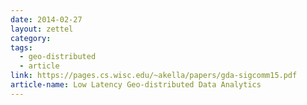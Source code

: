 ```yaml
---
date: 2014-02-27
layout: zettel
category: 
tags:
  - geo-distributed
  - article
link: https://pages.cs.wisc.edu/~akella/papers/gda-sigcomm15.pdf
article-name: Low Latency Geo-distributed Data Analytics
---
```

